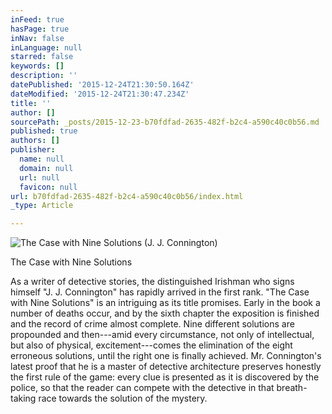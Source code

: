 ```yaml
---
inFeed: true
hasPage: true
inNav: false
inLanguage: null
starred: false
keywords: []
description: ''
datePublished: '2015-12-24T21:30:50.164Z'
dateModified: '2015-12-24T21:30:47.234Z'
title: ''
author: []
sourcePath: _posts/2015-12-23-b70fdfad-2635-482f-b2c4-a590c40c0b56.md
published: true
authors: []
publisher:
  name: null
  domain: null
  url: null
  favicon: null
url: b70fdfad-2635-482f-b2c4-a590c40c0b56/index.html
_type: Article

---
```

![The Case with Nine Solutions (J. J. Connington)](https://s3-us-west-2.amazonaws.com/the-grid-img/p/41fc7ebdbc560f2357f8cee3404248b2ec5f5016.jpg)

The Case with Nine Solutions

As a writer of detective stories, the distinguished Irishman who signs himself "J. J. Connington" has rapidly arrived in the first rank. "The Case with Nine Solutions" is an intriguing as its title promises. Early in the book a number of deaths occur, and by the sixth chapter the exposition is finished and the record of crime almost complete. Nine different solutions are propounded and then---amid every circumstance, not only of intellectual, but also of physical, excitement---comes the elimination of the eight erroneous solutions, until the right one is finally achieved.
Mr. Connington's latest proof that he is a master of detective architecture preserves honestly the first rule of the game: every clue is presented as it is discovered by the police, so that the reader can compete with the detective in that breath-taking race towards the solution of the mystery.